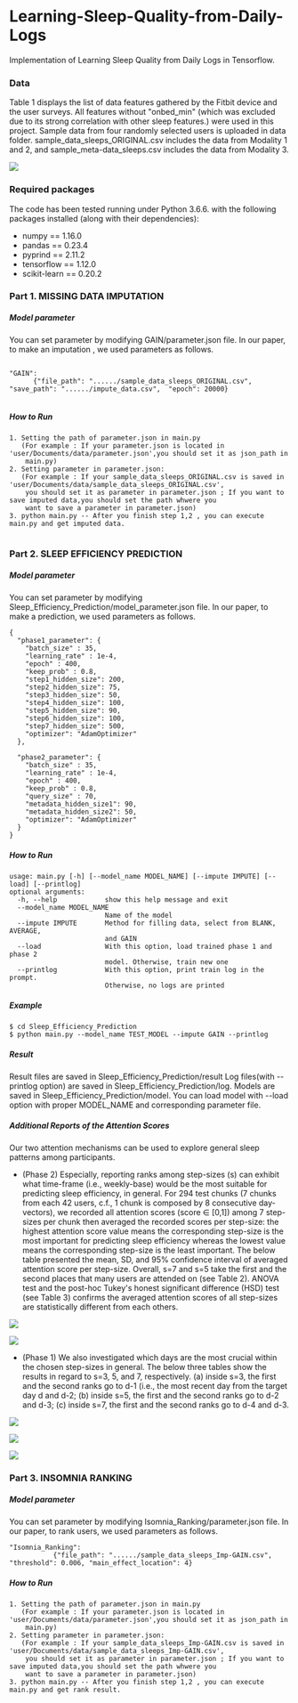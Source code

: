 # Learning-Sleep-Quality-from-Daily-Logs
Implementation of Learning Sleep Quality from Daily Logs in Tensorflow.

### Data
Table 1 displays the list of data features gathered by the Fitbit device and the user surveys. All features without "onbed_min" (which was excluded due to its strong correlation with other sleep features.) were used in this project. 
Sample data from four randomly selected users is uploaded in data folder. sample_data_sleeps_ORIGINAL.csv includes the data from Modality 1 and 2, and sample_meta-data_sleeps.csv includes the data from Modality 3.

![](./image/data_description_rev.png)


### Required packages
The code has been tested running under Python 3.6.6. with the following packages installed (along with their dependencies):

- numpy == 1.16.0
- pandas == 0.23.4
- pyprind == 2.11.2
- tensorflow == 1.12.0
- scikit-learn == 0.20.2


### Part 1. MISSING DATA IMPUTATION
##### Model parameter
You can set parameter by modifying GAIN/parameter.json file. In our paper, to make an imputation , we used parameters as 
follows.

```

"GAIN": 
      {"file_path": "....../sample_data_sleeps_ORIGINAL.csv", "save_path": "....../impute_data.csv",  "epoch": 20000}
      
```

##### How to Run
```
1. Setting the path of parameter.json in main.py
   (For example : If your parameter.json is located in 'user/Documents/data/parameter.json',you should set it as json_path in 
    main.py)
2. Setting parameter in parameter.json:
   (For example : If your sample_data_sleeps_ORIGINAL.csv is saved in 'user/Documents/data/sample_data_sleeps_ORIGINAL.csv',
    you should set it as parameter in parameter.json ; If you want to save imputed data,you should set the path whwere you       
    want to save a parameter in parameter.json)
3. python main.py -- After you finish step 1,2 , you can execute main.py and get imputed data.
                   
``` 

### Part 2. SLEEP EFFICIENCY PREDICTION
##### Model parameter
You can set parameter by modifying Sleep_Efficiency_Prediction/model_parameter.json file. In our paper, to make a prediction, we used parameters as follows.

```
{
  "phase1_parameter": {
    "batch_size" : 35,
    "learning_rate" : 1e-4,
    "epoch" : 400,
    "keep_prob" : 0.8,
    "step1_hidden_size": 200,
    "step2_hidden_size": 75,
    "step3_hidden_size": 50,
    "step4_hidden_size": 100,
    "step5_hidden_size": 90,
    "step6_hidden_size": 100, 
    "step7_hidden_size": 500,
    "optimizer": "AdamOptimizer"
  },
  
  "phase2_parameter": {
    "batch_size" : 35,
    "learning_rate" : 1e-4,
    "epoch" : 400,
    "keep_prob" : 0.8,
    "query_size" : 70,
    "metadata_hidden_size1": 90,
    "metadata_hidden_size2": 50,
    "optimizer": "AdamOptimizer"
  }
}
```

##### How to Run
```
usage: main.py [-h] [--model_name MODEL_NAME] [--impute IMPUTE] [--load] [--printlog]
optional arguments:
  -h, --help            show this help message and exit
  --model_name MODEL_NAME
                        Name of the model
  --impute IMPUTE       Method for filling data, select from BLANK, AVERAGE,
                        and GAIN
  --load                With this option, load trained phase 1 and phase 2
                        model. Otherwise, train new one
  --printlog            With this option, print train log in the prompt.
                        Otherwise, no logs are printed

```

##### Example
```
$ cd Sleep_Efficiency_Prediction
$ python main.py --model_name TEST_MODEL --impute GAIN --printlog
```


##### Result
Result files are saved in Sleep_Efficiency_Prediction/result
Log files(with --printlog option) are saved in Sleep_Efficiency_Prediction/log.
Models are saved in Sleep_Efficiency_Prediction/model.
You can load model with --load option with proper MODEL_NAME and corresponding parameter file.


##### Additional Reports of the Attention Scores
Our two attention mechanisms can be used to explore general sleep patterns among participants.

- (Phase 2) Especially, reporting ranks among step-sizes (s) can exhibit what time-frame (i.e., weekly-base) would be the most suitable for predicting sleep efficiency, in general. For 294 test chunks (7 chunks from each 42 users, c.f., 1 chunk is composed by 8 consecutive day-vectors), we recorded all attention scores (score ∈ [0,1]) among 7 step-sizes per chunk then averaged the recorded scores per step-size: the highest attention score value means the corresponding step-size is the most important for predicting sleep efficiency whereas the lowest value means the corresponding step-size is the least important. The below table presented the mean, SD, and 95% confidence interval of averaged attention score per step-size. Overall, s=7 and s=5 take the first and the second places that many users are attended on (see Table 2). ANOVA test and the post-hoc Tukey's honest significant difference (HSD) test (see Table 3) confirms the averaged attention scores of all step-sizes are statistically different from each others.

![](./image/statistics_among_step-sizes_using_294_test_chunks_rev.png)

![](./image/post-hoc_tukeys_hsd_test_rev.png)

- (Phase 1) We also investigated which days are the most crucial within the chosen step-sizes in general. The below three tables show the results in regard to s=3, 5, and 7, respectively. (a) inside s=3, the first and the second ranks go to d-1 (i.e., the most recent day from the target day d and d-2; (b) inside s=5, the first and the second ranks go to d-2 and d-3; (c) inside s=7, the first and the second ranks go to d-4 and d-3.

![](./image/statistics_among_previous_days_for_s=3_rev.png)

![](./image/statistics_among_previous_days_for_s=5_rev.png)

![](./image/statistics_among_previous_days_for_s=7.png)


### Part 3. INSOMNIA RANKING
##### Model parameter
You can set parameter by modifying Isomnia_Ranking/parameter.json file. In our paper, to rank users, we used 
parameters as follows.

```
"Isomnia_Ranking": 
           {"file_path": "....../sample_data_sleeps_Imp-GAIN.csv", "threshold": 0.006, "main_effect_location": 4}
```

##### How to Run
```
1. Setting the path of parameter.json in main.py
   (For example : If your parameter.json is located in 'user/Documents/data/parameter.json',you should set it as json_path in 
    main.py)
2. Setting parameter in parameter.json:
   (For example : If your sample_data_sleeps_Imp-GAIN.csv is saved in 'user/Documents/data/sample_data_sleeps_Imp-GAIN.csv',
    you should set it as parameter in parameter.json ; If you want to save imputed data,you should set the path whwere you       
    want to save a parameter in parameter.json)
3. python main.py -- After you finish step 1,2 , you can execute main.py and get rank result.

```
